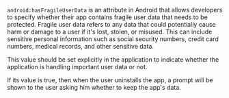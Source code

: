 `android:hasFragileUserData` is an attribute in Android that allows developers to specify whether 
their app contains fragile user data that needs to be protected. 
Fragile user data refers to any data that could potentially cause harm or 
damage to a user if it's lost, stolen, or misused. 
This can include sensitive personal information such as social security numbers, 
credit card numbers, medical records, and other sensitive data.

This value should be set explicitly in the application to indicate whether the application is handling important user
data or not.

If its value is true, then when the user uninstalls the app, a prompt will be shown to the user asking him whether to keep the app's data.

